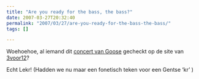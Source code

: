 ```yaml
---
title: "Are you ready for the bass, the bass?"
date: 2007-03-27T20:32:40
permalink: "2007/03/27/are-you-ready-for-the-bass-the-bass/"
tags: []

---
```

Woehoehoe, al iemand dit [concert van Goose](http://3voor12.vpro.nl/speler/ondemand/32678402 "http://3voor12.vpro.nl/speler/ondemand/32678402") gecheckt op de site van [3voor12](http://3voor12.vpro.nl/index.jsp "http://3voor12.vpro.nl/index.jsp")?

Echt Lekr! (Hadden we nu maar een fonetisch teken voor een Gentse ‘kr’ )
